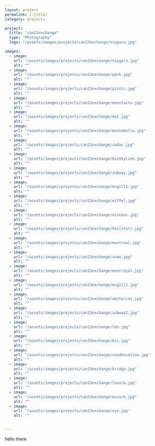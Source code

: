 ```yaml
---
layout: project
permalink: /:title/
category: projects

project:
  title: "can23exchange"
  type: "Photography"
  logo: "/assets/images/projects/can23exchange/niagara.jpg"

images:
  - image:
    url: "/assets/images/projects/can23exchange/niagara.jpg"
    alt: ""
  - image:
    url: "/assets/images/projects/can23exchange/park.jpg"
    alt: ""
  - image:
    url: "/assets/images/projects/can23exchange/picnic.jpg"
    alt: ""
  - image:
    url: "/assets/images/projects/can23exchange/mountains.jpg"
    alt: ""
  - image:
    url: "/assets/images/projects/can23exchange/met.jpg"
    alt: ""
  - image:
    url: "/assets/images/projects/can23exchange/montebello.jpg"
    alt: ""
  - image:
    url: "/assets/images/projects/can23exchange/cedar.jpg"
    alt: ""
  - image:
    url: "/assets/images/projects/can23exchange/6ixSkyline.jpg"
    alt: ""
  - image:
    url: "/assets/images/projects/can23exchange/subway.jpg"
    alt: ""
  - image:
    url: "/assets/images/projects/can23exchange/mcgill1.jpg"
    alt: ""
  - image:
    url: "/assets/images/projects/can23exchange/eiffel.jpg"
    alt: ""
  - image:
    url: "/assets/images/projects/can23exchange/oiseaux.jpg"
    alt: ""
  - image:
    url: "/assets/images/projects/can23exchange/hallstatt.jpg"
    alt: ""
  - image:
    url: "/assets/images/projects/can23exchange/montreal.jpg"
    alt: ""
  - image:
    url: "/assets/images/projects/can23exchange/snow.jpg"
    alt: ""
  - image:
    url: "/assets/images/projects/can23exchange/montroyal.jpg"
    alt: ""
  - image:
    url: "/assets/images/projects/can23exchange/mcgill2.jpg"
    alt: ""
  - image:
    url: "/assets/images/projects/can23exchange/amstercat.jpg"
    alt: ""
  - image:
    url: "/assets/images/projects/can23exchange/subway2.jpg"
    alt: ""
  - image:
    url: "/assets/images/projects/can23exchange/ldn.jpg"
    alt: ""
  - image:
    url: "/assets/images/projects/can23exchange/6ix.jpg"
    alt: ""
  - image:
    url: "/assets/images/projects/can23exchange/condensation.jpg"
    alt: ""
  - image:
    url: "/assets/images/projects/can23exchange/bridge.jpg"
    alt: ""
  - image:
    url: "/assets/images/projects/can23exchange/louvre.jpg"
    alt: ""
  - image:
    url: "/assets/images/projects/can23exchange/munich.jpg"
    alt: ""
  - image:
    url: "/assets/images/projects/can23exchange/nye.jpg"
    alt: ""
  

---
```

<p>hello there</p>